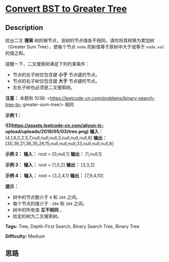 # [Convert BST to Greater Tree][title]

## Description

给出二叉 **搜索** 树的根节点，该树的节点值各不相同，请你将其转换为累加树（Greater Sum Tree），使每个节点 `node`
的新值等于原树中大于或等于 `node.val` 的值之和。

提醒一下，二叉搜索树满足下列约束条件：

  * 节点的左子树仅包含键 **小于** 节点键的节点。
  * 节点的右子树仅包含键 **大于** 节点键的节点。
  * 左右子树也必须是二叉搜索树。

**注意：** 本题和 1038: <https://leetcode-cn.com/problems/binary-search-tree-to-
greater-sum-tree/> 相同



**示例 1：**

**![](https://assets.leetcode-cn.com/aliyun-lc-
upload/uploads/2019/05/03/tree.png)**
            **输入：** [4,1,6,0,2,5,7,null,null,null,3,null,null,null,8]    **输出：** [30,36,21,36,35,26,15,null,null,null,33,null,null,null,8]    

**示例 2：**
            **输入：** root = [0,null,1]    **输出：** [1,null,1]    

**示例 3：**
            **输入：** root = [1,0,2]    **输出：** [3,3,2]    

**示例 4：**
            **输入：** root = [3,2,4,1]    **输出：** [7,9,4,10]    



**提示：**

  * 树中的节点数介于 `0` 和 `104` 之间。
  * 每个节点的值介于 `-104` 和 `104` 之间。
  * 树中的所有值 **互不相同** 。
  * 给定的树为二叉搜索树。


**Tags:** Tree, Depth-First Search, Binary Search Tree, Binary Tree

**Difficulty:** Medium

## 思路

[title]: https://leetcode-cn.com/problems/convert-bst-to-greater-tree
